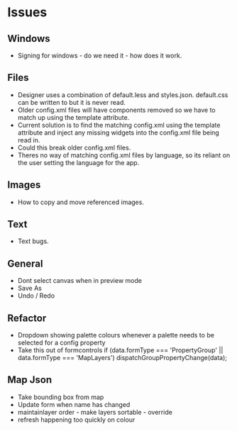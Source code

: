 # Issues

## Windows
- Signing for windows - do we need it - how does it work.

## Files
- Designer uses a combination of default.less and styles.json. default.css can be written to but it is never read.
- Older config.xml files will have components removed so we have to match up using the template attribute.
- Current solution is to find the matching config.xml using the template attribute and inject any missing widgets into the config.xml file being read in.
- Could this break older config.xml files.
- Theres no way of matching config.xml files by language, so its reliant on the user setting the language for the app.

## Images
- How to copy and move referenced images.

## Text
- Text bugs.

## General
- Dont select canvas when in preview mode
- Save As
- Undo / Redo

## Refactor
- Dropdown showing palette colours whenever a palette needs to be selected for a config property
- Take this out of formcontrols
if (data.formType === 'PropertyGroup' || data.formType === 'MapLayers') dispatchGroupPropertyChange(data);

## Map Json
- Take bounding box from map
- Update form when name has changed
- maintainlayer order - make layers sortable - override
- refresh happening too quickly on colour

